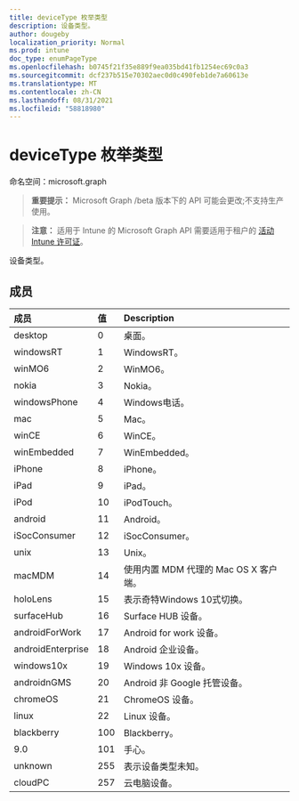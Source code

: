 ```yaml
---
title: deviceType 枚举类型
description: 设备类型。
author: dougeby
localization_priority: Normal
ms.prod: intune
doc_type: enumPageType
ms.openlocfilehash: b0745f21f35e889f9ea035bd41fb1254ec69c0a3
ms.sourcegitcommit: dcf237b515e70302aec0d0c490feb1de7a60613e
ms.translationtype: MT
ms.contentlocale: zh-CN
ms.lasthandoff: 08/31/2021
ms.locfileid: "58818980"
---
```

# <a name="devicetype-enum-type"></a>deviceType 枚举类型

命名空间：microsoft.graph

> **重要提示：** Microsoft Graph /beta 版本下的 API 可能会更改;不支持生产使用。

> **注意：** 适用于 Intune 的 Microsoft Graph API 需要适用于租户的 [活动 Intune 许可证](https://go.microsoft.com/fwlink/?linkid=839381)。

设备类型。

## <a name="members"></a>成员
|成员|值|Description|
|:---|:---|:---|
|desktop|0|桌面。|
|windowsRT|1|WindowsRT。|
|winMO6|2|WinMO6。|
|nokia|3|Nokia。|
|windowsPhone|4 |Windows电话。|
|mac|5 |Mac。|
|winCE|6 |WinCE。|
|winEmbedded|7 |WinEmbedded。|
|iPhone|8 |iPhone。|
|iPad|9 |iPad。|
|iPod|10 |iPodTouch。|
|android|11 |Android。|
|iSocConsumer|12 |iSocConsumer。|
|unix|13|Unix。|
|macMDM|14 |使用内置 MDM 代理的 Mac OS X 客户端。|
|holoLens|15 |表示奇特Windows 10式切换。|
|surfaceHub|16 |Surface HUB 设备。|
|androidForWork|17 |Android for work 设备。|
|androidEnterprise|18 |Android 企业设备。|
|windows10x|19|Windows 10x 设备。|
|androidnGMS|20|Android 非 Google 托管设备。|
|chromeOS| 21|ChromeOS 设备。|
|linux|22|Linux 设备。|
|blackberry|100|Blackberry。|
|9.0|101|手心。|
|unknown|255|表示设备类型未知。|
|cloudPC|257|云电脑设备。|



